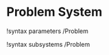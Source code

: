 <!-- MOOSE Documentation Stub: Remove this when content is added. -->

# Problem System
!syntax parameters /Problem

!syntax subsystems /Problem

